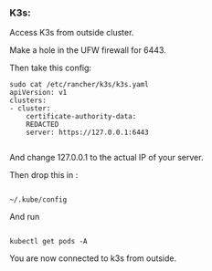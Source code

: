### K3s:


Access K3s from outside cluster.

Make a hole in the UFW firewall for 6443.

Then take this config:

```
sudo cat /etc/rancher/k3s/k3s.yaml
apiVersion: v1
clusters:
- cluster:
    certificate-authority-data: 
    REDACTED
    server: https://127.0.0.1:6443


```


And change 127.0.0.1 to the actual IP of your server.


Then drop this in :

``` 

~/.kube/config

```

And run 

```

kubectl get pods -A

```

You are now connected to k3s from outside.